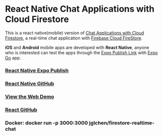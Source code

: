 # React Native Chat Applications with Cloud Firestore

This is a react native(mobile) version of [Chat Applications with Cloud Firestore](https://github.com/jglchen/firestore-realtime-chat), a real-time chat application with [Firebase Cloud FireStore](https://firebase.google.com/products/firestore).

**iOS** and **Android** mobile apps are developed with **React Native**, anyone who is interested can test the apps through the [Expo Publish Link](https://expo.dev/@jglchen/firestore-realtime-chat) with [Expo Go](https://expo.dev/client) app.

### [React Native Expo Publish](https://expo.dev/@jglchen/firestore-realtime-chat)
### [React Native GitHub](https://github.com/jglchen/firestore-realtime-chat-mobile)
### [View the Web Demo](https://firestore-realtime-chat.vercel.app)
### [React GitHub](https://github.com/jglchen/firestore-realtime-chat)
### Docker: docker run -p 3000:3000 jglchen/firestore-realtime-chat